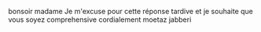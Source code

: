 bonsoir madame
Je m'excuse pour cette réponse tardive et je souhaite que vous soyez comprehensive
cordialement 
moetaz jabberi
